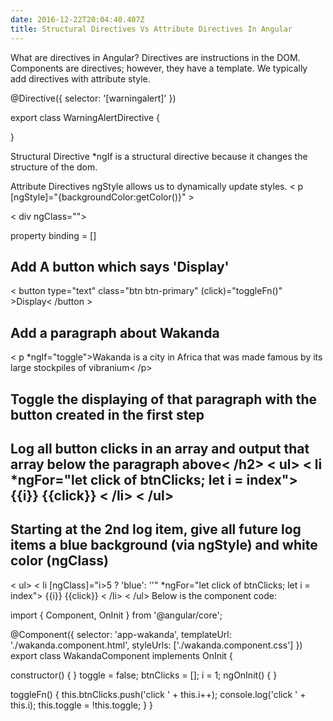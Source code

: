 ```yaml
---
date: 2016-12-22T20:04:40.407Z
title: Structural Directives Vs Attribute Directives In Angular
---
```

What are directives in Angular?
Directives are instructions in the DOM.  Components are directives; however, they have a template.
We typically add directives with attribute style.  

@Directive({
  selector: '[warningalert]'
})

export class WarningAlertDirective {

}

Structural Directive
*ngIf is a structural directive because it changes the structure of the dom.

Attribute Directives
ngStyle allows us to dynamically update styles.
< p [ngStyle]="{backgroundColor:getColor()}" >

< div ngClass=""></div>

property binding = []

 
<h2>Add A button which says 'Display'</h2>
< button type="text" class="btn btn-primary" (click)="toggleFn()" >Display< /button >
 

<h2>Add a paragraph about Wakanda</h2>
        
< p *ngIf="toggle">Wakanda is a city in Africa that was made famous by its large stockpiles of vibranium< /p>

<h2>Toggle the displaying of that paragraph with the button created in the first step</h2>
        
<h2>Log all button clicks in an array and output that array below the paragraph above< /h2>
< ul>
  < li  *ngFor="let click of btnClicks; let i = index">
  {{i}} {{click}}
  < /li>
< /ul>
<h2>Starting at the 2nd log item, give all future log items a blue background (via ngStyle) and white color (ngClass)</h2>
< ul>
  < li [ngClass]="i>5 ? 'blue': ''" *ngFor="let click of btnClicks; let i = index">
  {{i}} {{click}}
  < /li>
< /ul>      
Below is the component code:

import { Component, OnInit } from '@angular/core';

@Component({
  selector: 'app-wakanda',
  templateUrl: './wakanda.component.html',
  styleUrls: ['./wakanda.component.css']
})
export class WakandaComponent implements OnInit {

  constructor() { }
  toggle = false;
  btnClicks = [];
  i = 1;
  ngOnInit() {
  }

  toggleFn() {
    this.btnClicks.push('click ' + this.i++);
    console.log('click ' + this.i);
    this.toggle = !this.toggle;
  }
}


 
